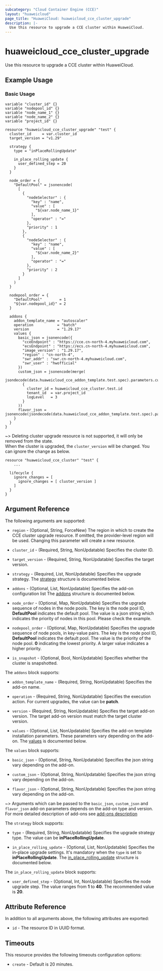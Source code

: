 ```yaml
---
subcategory: "Cloud Container Engine (CCE)"
layout: "huaweicloud"
page_title: "HuaweiCloud: huaweicloud_cce_cluster_upgrade"
description: |-
  Use this resource to upgrade a CCE cluster within HuaweiCloud.
---
```


# huaweicloud_cce_cluster_upgrade

Use this resource to upgrade a CCE cluster within HuaweiCloud.

## Example Usage

### Basic Usage

```hcl
variable "cluster_id" {}
variable "nodepool_id" {}
variable "node_name_1" {}
variable "node_name_2" {}
variable "project_id" {}

resource "huaweicloud_cce_cluster_upgrade" "test" {
  cluster_id     = var.cluster_id
  target_version = "v1.29"

  strategy {
    type = "inPlaceRollingUpdate"

    in_place_rolling_update {
      user_defined_step = 20
    }
  }

  node_order = {
    "DefaultPool" = jsonencode(
      [
        {
          "nodeSelector" : {
            "key" : "name",
            "value" : [
              "${var.node_name_1}"
            ],
            "operator" : "="
          },
          "priority" : 1
        },
        {
          "nodeSelector" : {
            "key" : "name",
            "value" : [
              "${var.node_name_2}"
            ],
            "operator" : "="
          },
          "priority" : 2
        }
      ]
    )
  }

  nodepool_order = {
    "DefaultPool"        = 1
    "${var.nodepool_id}" = 2
  }

  addons {
    addon_template_name = "autoscaler"
    operation           = "batch"
    version             = "1.29.17"
    values {
      basic_json = jsonencode({
        "cceEndpoint" : "https://cce.cn-north-4.myhuaweicloud.com",
        "ecsEndpoint" : "https://ecs.cn-north-4.myhuaweicloud.com",
        "image_version" : "1.29.17",
        "region" : "cn-north-4",
        "swr_addr" : "swr.cn-north-4.myhuaweicloud.com",
        "swr_user" : "hwofficial"
      })
      custom_json = jsonencode(merge(
        jsondecode(data.huaweicloud_cce_addon_template.test.spec).parameters.custom,
        {
          cluster_id = huaweicloud_cce_cluster.test.id
          tenant_id  = var.project_id
          logLevel   = 3
        }
      ))
      flavor_json = jsonencode(jsondecode(data.huaweicloud_cce_addon_template.test.spec).parameters.flavor1)
    }
  }
}

```

~> Deleting cluster upgrade resource is not supported, it will only be removed from the state.  
  When the cluster is upgraded, the `cluster_version` will be changed. You can ignore the change as below.

```hcl
resource "huaweicloud_cce_cluster" "test" {
    ...

  lifecycle {
    ignore_changes = [
      ignore_changes = [ cluster_version ]
    ]
  }
}
```

## Argument Reference

The following arguments are supported:

* `region` - (Optional, String, ForceNew) The region in which to create the CCE cluster upgrade resource.
  If omitted, the provider-level region will be used. Changing this parameter will create a new resource.

* `cluster_id` - (Required, String, NonUpdatable) Specifies the cluster ID.

* `target_version` - (Required, String, NonUpdatable) Specifies the target version.

* `strategy` - (Required, List, NonUpdatable) Specifies the upgrade strategy.
  The [strategy](#strategy) structure is documented below.

* `addons` - (Optional, List, NonUpdatable) Specifies the add-on configuration list
  The [addons](#addons) structure is documented below.

* `node_order` - (Optional, Map, NonUpdatable) Specifies the upgrade sequence of nodes in the node pools.
  The key is the node pool ID, **DefaultPool** indicates the default pool.
  The value is a json string which indicates the priority of nodes in this pool. Please check the example.

* `nodepool_order` - (Optional, Map, NonUpdatable) Specifies the upgrade sequence of node pools, in key-value pairs.
  The key is the node pool ID, **DefaultPool** indicates the default pool.
  The value is the priority of the node pool. **0** indicating the lowest priority.
  A larger value indicates a higher priority.

* `is_snapshot` - (Optional, Bool, NonUpdatable) Specifies whether the cluster is snapshotted.

<a name="addons"></a>
The `addons` block supports:

* `addon_template_name` - (Required, String, NonUpdatable) Specifies the add-on name.

* `operation` - (Required, String, NonUpdatable) Specifies the execution action.
  For current upgrades, the value can be **patch**.

* `version` - (Required, String, NonUpdatable) Specifies the target add-on version.
  The target add-on version must match the target cluster version.

* `values` - (Optional, List, NonUpdatable) Specifies the add-on template installation parameters.
  These parameters vary depending on the add-on. The [values](#values) is documented below.

<a name="values"></a>
The `values` block supports:

* `basic_json` - (Optional, String, NonUpdatable) Specifies the json string vary depending on the add-on.

* `custom_json` - (Optional, String, NonUpdatable) Specifies the json string vary depending on the add-on.

* `flavor_json` - (Optional, String, NonUpdatable) Specifies the json string vary depending on the add-on.

~> Arguments which can be passed to the `basic_json`, `custom_json` and `flavor_json` add-on parameters depends on
  the add-on type and version. For more detailed description of add-ons
  see [add-ons description](https://github.com/huaweicloud/terraform-provider-huaweicloud/blob/master/examples/cce/basic/cce-addon-templates.md)

<a name="strategy"></a>
The `strategy` block supports:

* `type` - (Required, String, NonUpdatable) Specifies the upgrade strategy type.
  The value can be **inPlaceRollingUpdate**.

* `in_place_rolling_update` - (Optional, List, NonUpdatable) Specifies the in-place upgrade settings.
  It's mandatory when the `type` is set to **inPlaceRollingUpdate**.
  The [in_place_rolling_update](#in_place_rolling_update) structure is documented below.

<a name="in_place_rolling_update"></a>
The `in_place_rolling_update` block supports:

* `user_defined_step` - (Optional, Int, NonUpdatable) Specifies the node upgrade step.
  The value ranges from **1** to **40**. The recommended value is **20**.

## Attribute Reference

In addition to all arguments above, the following attributes are exported:

* `id` - The resource ID in UUID format.

## Timeouts

This resource provides the following timeouts configuration options:

* `create` - Default is 20 minutes.
